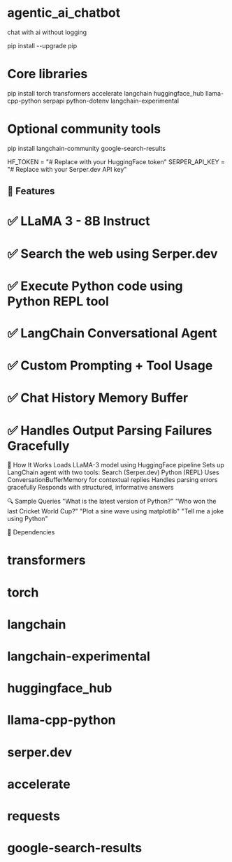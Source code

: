 # agentic_ai_chatbot
chat with ai without logging 


pip install --upgrade pip

# Core libraries
pip install torch transformers accelerate langchain huggingface_hub llama-cpp-python serpapi python-dotenv langchain-experimental

# Optional community tools
pip install langchain-community google-search-results


HF_TOKEN = "# Replace with your HuggingFace token"
SERPER_API_KEY = "# Replace with your Serper.dev API key"



## 🚀 Features
# ✅ LLaMA 3 - 8B Instruct
# ✅ Search the web using Serper.dev
# ✅ Execute Python code using Python REPL tool
# ✅ LangChain Conversational Agent
# ✅ Custom Prompting + Tool Usage
# ✅ Chat History Memory Buffer
# ✅ Handles Output Parsing Failures Gracefully

🧠 How It Works
Loads LLaMA-3 model using HuggingFace pipeline
Sets up LangChain agent with two tools:
Search (Serper.dev)
Python (REPL)
Uses ConversationBufferMemory for contextual replies
Handles parsing errors gracefully
Responds with structured, informative answers



🔍 Sample Queries
"What is the latest version of Python?"
"Who won the last Cricket World Cup?"
"Plot a sine wave using matplotlib"
"Tell me a joke using Python"



🧪 Dependencies
# transformers
# torch
# langchain
# langchain-experimental
# huggingface_hub
# llama-cpp-python
# serper.dev
# accelerate
# requests
# google-search-results
